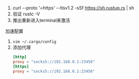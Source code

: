 1. curl --proto '=https' --tlsv1.2 -sSf https://sh.rustup.rs | sh
2. 验证 rustc -V
3. 推出重新进入terminal来激活


加速配置
1. `vim ~/.cargo/config`
2. 添加代理
    ```conf
    [http]
    proxy = "socks5://192.168.0.1:23456"
    [https]
    proxy = "socks5://192.168.0.1:23456"
    ```